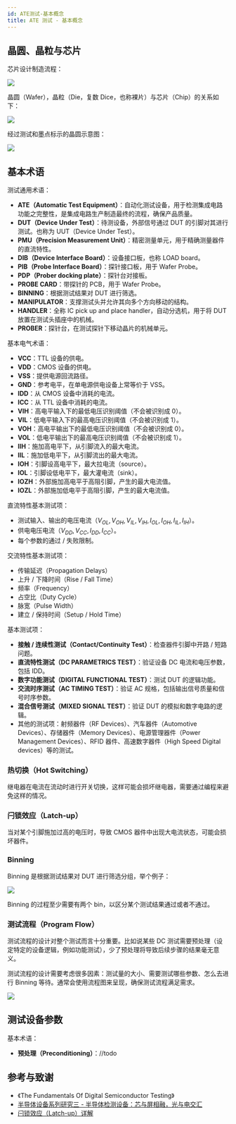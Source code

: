 ```yaml
---
id: ATE测试-基本概念
title: ATE 测试 - 基本概念
---
```


## 晶圆、晶粒与芯片

芯片设计制造流程：

![](https://cos.wiki-power.com/img/20220726161704.png)

晶圆（Wafer），晶粒（Die，复数 Dice，也称裸片）与芯片（Chip）的关系如下：

![](https://cos.wiki-power.com/img/20220726162316.png)

经过测试和墨点标示的晶圆示意图：

![](https://cos.wiki-power.com/img/20220729161745.png)

## 基本术语

测试通用术语：

- **ATE（Automatic Test Equipment）**：自动化测试设备，用于检测集成电路功能之完整性，是集成电路生产制造最终的流程，确保产品质量。
- **DUT（Device Under Test）**：待测设备，外部信号通过 DUT 的引脚对其进行测试。也称为 UUT（Device Under Test）。
- **PMU（Precision Measurement Unit）**：精密测量单元，用于精确测量器件的直流特性。
- **DIB（Device Interface Board）**：设备接口板，也称 LOAD board。
- **PIB（Probe Interface Board）**：探针接口板，用于 Wafer Probe。
- **PDP（Prober docking plate）**：探针台对接板。
- **PROBE CARD**：带探针的 PCB，用于 Wafer Probe。
- **BINNING**：根据测试结果对 DUT 进行筛选。
- **MANIPULATOR**：支撑测试头并允许其向多个方向移动的结构。
- **HANDLER**：全称 IC pick up and place handler，自动分选机，用于将 DUT 放置在测试头插座中的机械。
- **PROBER**：探针台，在测试探针下移动晶片的机械单元。

基本电气术语：

- **VCC**：TTL 设备的供电。
- **VDD**：CMOS 设备的供电。
- **VSS**：提供电源回流路径。
- **GND**：参考电平，在单电源供电设备上常等价于 VSS。
- **IDD**：从 CMOS 设备中消耗的电流。
- **ICC**：从 TTL 设备中消耗的电流。
- **VIH**：高电平输入下的最低电压识别阈值（不会被识别成 0）。
- **VIL**：低电平输入下的最高电压识别阈值（不会被识别成 1）。
- **VOH**：高电平输出下的最低电压识别阈值（不会被识别成 0）。
- **VOL**：低电平输出下的最高电压识别阈值（不会被识别成 1）。
- **IIH**：施加高电平下，从引脚流入的最大电流。
- **IIL**：施加低电平下，从引脚流出的最大电流。
- **IOH**：引脚设高电平下，最大拉电流（source）。
- **IOL**：引脚设低电平下，最大灌电流（sink）。
- **IOZH**：外部施加高电平于高阻引脚，产生的最大电流值。
- **IOZL**：外部施加低电平于高阻引脚，产生的最大电流值。

直流特性基本测试项：

- 测试输入、输出的电压电流（$V_{OL}, V_{OH}, V_{IL}, V_{IH},I_{OL}, I_{OH}, I_{IL},I_{IH}$）。
- 供电电压电流（$V_{DD}, V_{CC},I_{DD}, I_{CC}$）。
- 每个参数的通过 / 失败限制。

交流特性基本测试项：

- 传输延迟（Propagation Delays）
- 上升 / 下降时间（Rise / Fall Time）
- 频率（Frequency）
- 占空比（Duty Cycle）
- 脉宽（Pulse Width）
- 建立 / 保持时间（Setup / Hold Time）

基本测试项：

- **接触 / 连续性测试（Contact/Continuity Test）**：检查器件引脚中开路 / 短路问题。
- **直流特性测试（DC PARAMETRICS TEST）**：验证设备 DC 电流和电压参数，包括 IDD。
- **数字功能测试（DIGITAL FUNCTIONAL TEST）**：测试 DUT 的逻辑功能。
- **交流时序测试（AC TIMING TEST）**：验证 AC 规格，包括输出信号质量和信号时序参数。
- **混合信号测试（MIXED SIGNAL TEST）**：验证 DUT 的模拟和数字电路的逻辑。
- 其他的测试项：射频器件（RF Devices）、汽车器件（Automotive Devices）、存储器件（Memory Devices）、电源管理器件（Power Management Devices）、RFID 器件、高速数字器件（High Speed Digital devices）等的测试。

### 热切换（Hot Switching）

继电器在电流在流动时进行开关切换，这样可能会损坏继电器，需要通过编程来避免这样的情况。

### 闩锁效应（Latch-up）

当对某个引脚施加过高的电压时，导致 CMOS 器件中出现大电流状态，可能会损坏器件。

### Binning

Binning 是根据测试结果对 DUT 进行筛选分组，举个例子：

![](https://cos.wiki-power.com/img/20220728223700.png)

Binning 的过程至少需要有两个 bin，以区分某个测试结果通过或者不通过。

### 测试流程（Program Flow）

测试流程的设计对整个测试而言十分重要。比如说某些 DC 测试需要预处理（设定特定的设备逻辑，例如功能测试），少了预处理将导致后续步骤的结果毫无意义。

测试流程的设计需要考虑很多因素：测试量的大小、需要测试哪些参数、怎么去进行 Binning 等待。通常会使用流程图来呈现，确保测试流程满足需求。

![](https://cos.wiki-power.com/img/20220728131317.png)

## 测试设备参数

基本术语：

- **预处理（Preconditioning）**：//todo

## 参考与致谢

- 《The Fundamentals Of Digital Semiconductor Testing》
- [半导体设备系列研究三 - 半导体检测设备：芯与屏相融，光与电交汇](http://pdf.dfcfw.com/pdf/H3_AP201803301115267697_1.pdf)
- [闩锁效应（Latch-up）详解](https://zhµAnlan.zhihu.com/p/125519142)
